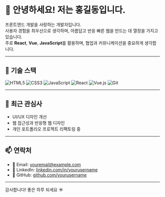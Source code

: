 # 👋 안녕하세요! 저는 홍길동입니다.

프론트엔드 개발을 사랑하는 개발자입니다.  
사용자 경험을 최우선으로 생각하며, 아름답고 반응 빠른 웹을 만드는 데 열정을 가지고 있습니다.  
주로 **React**, **Vue**, **JavaScript**를 활용하며, 협업과 커뮤니케이션을 중요하게 생각합니다.

---

## 🔧 기술 스택

![HTML5](https://img.shields.io/badge/HTML5-E34F26?style=flat&logo=html5&logoColor=white)
![CSS3](https://img.shields.io/badge/CSS3-1572B6?style=flat&logo=css3&logoColor=white)
![JavaScript](https://img.shields.io/badge/JavaScript-F7DF1E?style=flat&logo=javascript&logoColor=black)
![React](https://img.shields.io/badge/React-61DAFB?style=flat&logo=react&logoColor=black)
![Vue.js](https://img.shields.io/badge/Vue.js-4FC08D?style=flat&logo=vue.js&logoColor=white)
![Git](https://img.shields.io/badge/Git-F05032?style=flat&logo=git&logoColor=white)

---

## 🌱 최근 관심사

- UI/UX 디자인 개선
- 웹 접근성과 반응형 웹 디자인
- 개인 포트폴리오 프로젝트 리팩토링 중

---

## 📫 연락처

- 📧 Email: youremail@example.com  
- 💼 LinkedIn: [linkedin.com/in/yourusername](https://linkedin.com/in/yourusername)  
- 🐙 GitHub: [github.com/yourusername](https://github.com/yourusername)

---

감사합니다! 좋은 하루 되세요 ☀️

